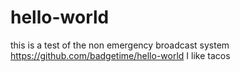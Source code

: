 # hello-world
this is a test of the non emergency broadcast system
https://github.com/badgetime/hello-world I like tacos
